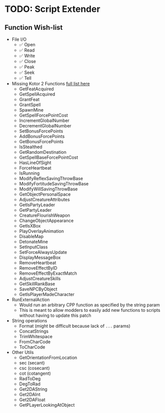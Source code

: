 ﻿# TODO: Script Extender

## Function Wish-list
- File I/O
	- ✅ Open
	- ✅ Read
	- ✅ Write
	- ✅ Close
	- ✅ Peak
	- ✅ Seek
	- ✅ Tell
- Missing Kotor 2 Functions [full list here](https://www.dropbox.com/scl/fi/di36bt4sqd4l32up8iw3n/KOTOR-NSS-Tables.xlsx?rlkey=p7c7vtygpd3sy12idv169oj27&e=1&st=q0z9k5hq&dl=0)
	- GetFeatAcquired
	- GetSpellAcquired
	- GrantFeat
	- GrantSpell
	- SpawnMine
	- GetSpellForcePointCost
	- IncrementGlobalNumber
	- DecrementGlobalNumber
	- SetBonusForcePoints
	- AddBonusForcePoints
	- GetBonusForcePoints
	- IsStealthed
	- GetRandomDestination
	- GetSpellBaseForcePointCost
	- HasLineOfSight
	- ForceHeartbeat
	- IsRunning
	- ModifyReflexSavingThrowBase
	- ModifyFortitudeSavingThrowBase
	- ModifyWillSavingThrowBase
	- GetObjectPersonalSpace
	- AdjustCreatureAttributes
	- GetIsPartyLeader
	- GetPartyLeader
	- CreatureFlourishWeapon
	- ChangeObjectAppearance
	- GetIsXBox
	- PlayOverlayAnimation
	- DisableMap
	- DetonateMine
	- SetInputClass
	- SetForceAlwaysUpdate
	- DisplayMessageBox
	- RemoveHeartbeat
	- RemoveEffectByID
	- RemoveEffectByExactMatch
	- AdjustCreatureSkills
	- GetSkillRankBase
	- SaveNPCByObject
	- GetIsPlayerMadeCharacter
- RunExternalAction
	- Would run an arbitrary CPP function as specified by the string param
	- This is meant to allow modders to easily add new functions to scripts without having to update this patch
- String operations
	- Format (might be difficult because lack of `...` params)
	- ConcatStrings
	- TrimWhitespace
	- FromCharCode
	- ToCharCode
- Other Utils
	- GetOrientationFromLocation
	- sec (secant)
	- csc (cosecant)
	- cot (cotangent)
	- RadToDeg
	- DegToRad
	- Get2DAString
	- Get2DAInt
	- Get2DAFloat
	- GetPLayerLookingAtObject